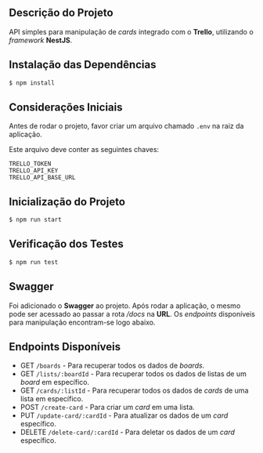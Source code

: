 ## Descrição do Projeto

API simples para manipulação de *cards* integrado com o **Trello**, utilizando o *framework* **NestJS**.


## Instalação das Dependências

```bash
$ npm install
```

## Considerações Iniciais

Antes de rodar o projeto, favor criar um arquivo chamado `.env` na raiz da aplicação.

Este arquivo deve conter as seguintes chaves:

```
TRELLO_TOKEN
TRELLO_API_KEY
TRELLO_API_BASE_URL
```

## Inicialização do Projeto

```bash
$ npm run start
```

## Verificação dos Testes

```bash
$ npm run test
```

## Swagger

Foi adicionado o **Swagger** ao projeto. Após rodar a aplicação, o mesmo pode ser acessado ao passar a rota */docs* na **URL**. Os *endpoints* disponíveis para manipulação encontram-se logo abaixo.

## Endpoints Disponíveis

- GET `/boards` - Para recuperar todos os dados de *boards*.
- GET `/lists/:boardId` - Para recuperar todos os dados de listas de um *board* em específico.
- GET `/cards/:listId` - Para recuperar todos os dados de *cards* de uma lista em específico.
- POST `/create-card` - Para criar um *card* em uma lista.
- PUT `/update-card/:cardId` - Para atualizar os dados de um *card* específico.
- DELETE `/delete-card/:cardId` - Para deletar os dados de um *card* específico.
